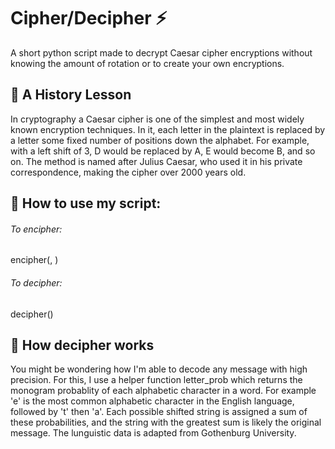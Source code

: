 Cipher/Decipher ⚡
=============
A short python script made to decrypt Caesar cipher encryptions without knowing the amount of rotation or to create your own encryptions.

## 📜 A History Lesson
In cryptography a Caesar cipher is one of the simplest and most widely known encryption techniques. In it, each letter in the plaintext is replaced by a letter some fixed number of positions down the alphabet. For example, with a left shift of 3, D would be replaced by A, E would become B, and so on. The method is named after Julius Caesar, who used it in his private correspondence, making the cipher over 2000 years old.

## 📒 How to use my script:
###### To encipher: 
encipher(<message>, <amount of shift>)
###### To decipher:
decipher(<message>)
  
 ## 🤖 How decipher works
You might be wondering how I'm able to decode any message with high precision. For this, I use a helper function letter_prob which returns the monogram probablity of each alphabetic character in a word. For example 'e' is the most common alphabetic character in the English language, followed by 't' then 'a'. Each possible shifted string is assigned a sum of these probabilities, and the string with the greatest sum is likely the original message. The lunguistic data is adapted from Gothenburg University.
